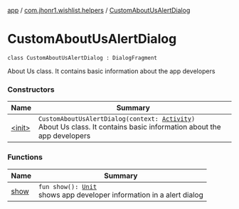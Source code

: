 [app](../../index.md) / [com.jhonr1.wishlist.helpers](../index.md) / [CustomAboutUsAlertDialog](./index.md)

# CustomAboutUsAlertDialog

`class CustomAboutUsAlertDialog : DialogFragment`

About Us class. It contains basic information about the app developers

### Constructors

| Name | Summary |
|---|---|
| [&lt;init&gt;](-init-.md) | `CustomAboutUsAlertDialog(context: `[`Activity`](https://developer.android.com/reference/android/app/Activity.html)`)`<br>About Us class. It contains basic information about the app developers |

### Functions

| Name | Summary |
|---|---|
| [show](show.md) | `fun show(): `[`Unit`](https://kotlinlang.org/api/latest/jvm/stdlib/kotlin/-unit/index.html)<br>shows app developer information in a alert dialog |
